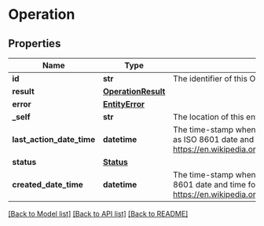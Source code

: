 # Operation

## Properties
Name | Type | Description | Notes
------------ | ------------- | ------------- | -------------
**id** | **str** | The identifier of this Operation. | 
**result** | [**OperationResult**](OperationResult.md) |  | [optional] 
**error** | [**EntityError**](EntityError.md) |  | [optional] 
**_self** | **str** | The location of this entity. | [optional] 
**last_action_date_time** | **datetime** | The time-stamp when the current status was entered.  The time stamp is encoded as ISO 8601 date and time format  (\&quot;YYYY-MM-DDThh:mm:ssZ\&quot;, see https://en.wikipedia.org/wiki/ISO_8601#Combined_date_and_time_representations). | [optional] 
**status** | [**Status**](Status.md) |  | [optional] 
**created_date_time** | **datetime** | The time-stamp when the object was created.  The time stamp is encoded as ISO 8601 date and time format  (\&quot;YYYY-MM-DDThh:mm:ssZ\&quot;, see https://en.wikipedia.org/wiki/ISO_8601#Combined_date_and_time_representations). | [optional] 

[[Back to Model list]](../README.md#documentation-for-models) [[Back to API list]](../README.md#documentation-for-api-endpoints) [[Back to README]](../README.md)


